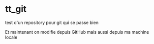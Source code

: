 # tt_git
test d'un repository pour git qui se passe bien

Et maintenant on modifie depuis GitHub
mais aussi depuis ma machine locale